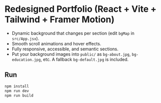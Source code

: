 
# Redesigned Portfolio (React + Vite + Tailwind + Framer Motion)

- Dynamic background that changes per section (edit `bgMap` in `src/App.jsx`).
- Smooth scroll animations and hover effects.
- Fully responsive, accessible, and semantic sections.
- Put your background images into `public/` as `bg-about.jpg`, `bg-education.jpg`, etc. A fallback `bg-default.jpg` is included.

## Run
```bash
npm install
npm run dev
npm run build
```
